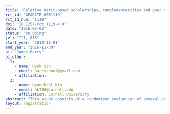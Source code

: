 ```yaml
---
title: "Relative merit-based scholarships, complementarities and peer effects in primary schools: Evidence from Malawi"
rct_id: "AEARCTR-0001119"
rct_id_num: "1119"
doi: "10.1257/rct.1119-4.0"
date: "2016-05-03"
status: "on_going"
jel: "I21, 015"
start_year: "2014-11-01"
end_year: "2016-11-30"
pi: "James Berry"
pi_other:
  1:
    - name: Hyuk Son
    - email: harryshoul@gmail.com
    - affiliation: 
  2:
    - name: Hyuncheol Kim
    - email: hk788@cornell.edu
    - affiliation: Cornell University
abstract: "This study consists of a randomized evaluation of several programs to encourage academic achievement among upper-primary school students (grades 4-8) in rural Malawi. In each of the two years of the study different programs are being evaluated. In Year 1, two scholarship programs are compared with a control group. The first is a “relative” merit-based scholarship program which provides rewards to students based on performance relative to a comparison group with similar baseline test scores. The second is a "standard" merit-based scholarship program in which students with the top overall test scores receive a scholarship. In addition to the scholarship programs, information on a student's rank is randomly provided to a randomly selected half of the students to examine the impact of providing this additional information. The researchers will estimate the impacts of each type of scholarship program on student test scores as well as impacts of and interactions with the information treatment. In the second year, the relative merit-based scholarship program is being evaluated alongside a program that provides after-school tutoring services to randomly-selected students. The researchers will estimate the impacts of each program on student test scores and complementarities between the two programs. The researchers will also examine how pre-existing social networks mediate the effectiveness of the interventions.  "
layout: registration
---
```


